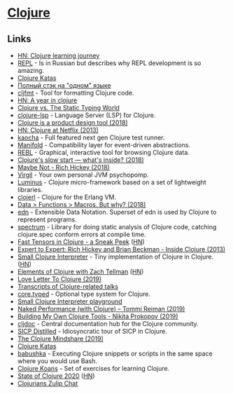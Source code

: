# [Clojure](https://clojure.org)

## Links

- [HN: Clojure learning journey](https://news.ycombinator.com/item?id=16412050)
- [REPL](https://tonsky.livejournal.com/316868.html) - Is in Russian but describes why REPL development is so amazing.
- [Clojure Katas](https://github.com/gigasquid/wonderland-clojure-katas)
- [Полный стэк на "одном" языке](https://www.youtube.com/watch?v=b-Eq4YV4uwc)
- [cljfmt](https://github.com/weavejester/cljfmt#readme) - Tool for formatting Clojure code.
- [HN: A year in clojure](https://news.ycombinator.com/item?id=18160390)
- [Clojure vs. The Static Typing World](https://lispcast.com/clojure-and-types/)
- [clojure-lsp](https://github.com/snoe/clojure-lsp) - Language Server (LSP) for Clojure.
- [Clojure is a product design tool (2018)](https://lobste.rs/s/vyehjy/clojure_is_product_design_tool)
- [HN: Clojure at Netflix (2013)](https://news.ycombinator.com/item?id=18345243)
- [kaocha](https://github.com/lambdaisland/kaocha) - Full featured next gen Clojure test runner.
- [Manifold](https://github.com/ztellman/manifold) - Compatibility layer for event-driven abstractions.
- [REBL](https://github.com/cognitect-labs/REBL-distro) - Graphical, interactive tool for browsing Clojure data.
- [Clojure's slow start — what's inside? (2018)](http://clojure-goes-fast.com/blog/clojures-slow-start/)
- [Maybe Not - Rich Hickey (2018)](https://www.youtube.com/watch?v=YR5WdGrpoug)
- [Virgil](https://github.com/ztellman/virgil) - Your own personal JVM psychopomp.
- [Luminus](http://www.luminusweb.net/) - Clojure micro-framework based on a set of lightweight libraries.
- [clojerl](https://github.com/clojerl/clojerl) - Clojure for the Erlang VM.
- [Data > Functions > Macros. But why? (2018)](https://lispcast.com/data-functions-macros-why/)
- [edn](https://github.com/edn-format/edn) - Extensible Data Notation. Superset of edn is used by Clojure to represent programs.
- [spectrum](https://github.com/arohner/spectrum) - Library for doing static analysis of Clojure code, catching clojure.spec conform errors at compile time.
- [Fast Tensors in Clojure - a Sneak Peek](https://dragan.rocks/articles/19/Fast-tensors-Clojure-sneak-peek?src=hn) ([HN](https://news.ycombinator.com/item?id=20798874))
- [Expert to Expert: Rich Hickey and Brian Beckman - Inside Clojure (2013)](https://www.youtube.com/watch?v=wASCH_gPnDw)
- [Small Clojure Interpreter](https://github.com/borkdude/sci) - Tiny implementation of Clojure in Clojure. ([HN](https://news.ycombinator.com/item?id=21179037))
- [Elements of Clojure with Zach Tellman](https://www.therepl.net/episodes/23/) ([HN](https://news.ycombinator.com/item?id=21090288))
- [Love Letter To Clojure (2019)](https://itrevolution.com/love-letter-to-clojure-part-1/)
- [Transcripts of Clojure-related talks](https://github.com/matthiasn/talk-transcripts)
- [core.typed](https://github.com/clojure/core.typed) - Optional type system for Clojure.
- [Small Clojure Interpreter playground](https://borkdude.github.io/sci.web/)
- [Naked Performance (with Clojure) – Tommi Reiman (2019)](https://www.youtube.com/watch?v=3SSHjKT3ZmA)
- [Building My Own Clojure Tools - Nikita Prokopov (2019)](https://www.youtube.com/watch?v=l1b7Da2DnPo)
- [cljdoc](https://cljdoc.org/) - Central documentation hub for the Clojure community.
- [SICP Distilled](http://www.sicpdistilled.com/) - Idiosyncratic tour of SICP in Clojure.
- [The Clojure Mindshare (2019)](https://groundedsage.netlify.com/posts/the-clojure-mindshare/)
- [Clojure Katas](https://github.com/chefy-io/clojure-katas)
- [babushka](https://github.com/borkdude/babashka) - Executing Clojure snippets or scripts in the same space where you would use Bash.
- [Clojure Koans](https://github.com/functional-koans/clojure-koans) - Set of exercises for learning Clojure.
- [State of Clojure 2020](https://clojure.org/news/2020/02/20/state-of-clojure-2020) ([HN](https://news.ycombinator.com/item?id=22379603))
- [Clojurians Zulip Chat](https://clojurians.zulipchat.com/login/)
